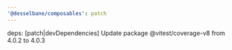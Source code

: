 ```yaml
---
'@desselbane/composables': patch
---
```


deps: [patch|devDependencies] Update package @vitest/coverage-v8 from 4.0.2 to 4.0.3
